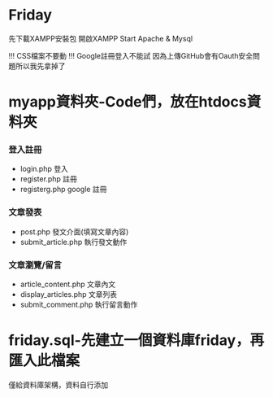 # Friday

先下載XAMPP安裝包
開啟XAMPP Start Apache  & Mysql

!!! CSS檔案不要動
!!! Google註冊登入不能試 因為上傳GitHub會有Oauth安全問題所以我先拿掉了 
# myapp資料夾-Code們，放在htdocs資料夾
### 登入註冊
*  login.php 登入
*  register.php 註冊
*  registerg.php google 註冊
### 文章發表
* post.php 發文介面(填寫文章內容)
* submit_article.php 執行發文動作
### 文章瀏覽/留言
* article_content.php 文章內文
* display_articles.php 文章列表
* submit_comment.php 執行留言動作
# friday.sql-先建立一個資料庫friday，再匯入此檔案
僅給資料庫架構，資料自行添加
